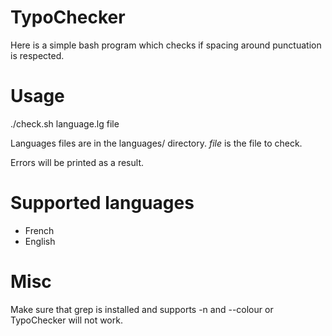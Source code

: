# TypoChecker
Here is a simple bash program which checks if spacing around punctuation is respected.

Usage
=====
./check.sh language.lg file

Languages files are in the languages/ directory.
*file* is the file to check.

Errors will be printed as a result.

Supported languages
===================
- French
- English

Misc
====
Make sure that grep is installed and supports -n and --colour or TypoChecker will not work.

